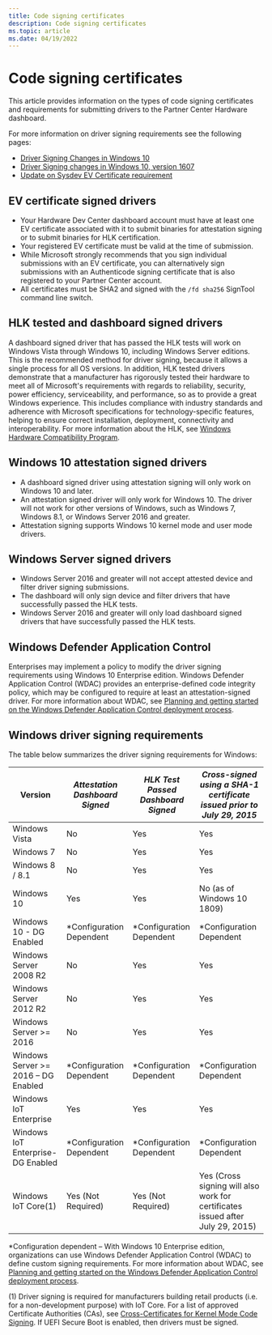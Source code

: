 ```yaml
---
title: Code signing certificates
description: Code signing certificates
ms.topic: article
ms.date: 04/19/2022
---
```


# Code signing certificates

This article provides information on the types of code signing certificates and requirements for submitting drivers to the Partner Center Hardware dashboard.

For more information on driver signing requirements see the following pages:

- [Driver Signing Changes in Windows 10](https://techcommunity.microsoft.com/t5/Windows-Hardware-Certification/Driver-Signing-changes-in-Windows-10/ba-p/364859)
- [Driver Signing changes in Windows 10, version 1607](https://techcommunity.microsoft.com/t5/Windows-Hardware-Certification/Driver-Signing-changes-in-Windows-10-version-1607/ba-p/364894)
- [Update on Sysdev EV Certificate requirement](https://techcommunity.microsoft.com/t5/Windows-Hardware-Certification/Update-on-Sysdev-EV-Certificate-requirement/ba-p/364879)

## EV certificate signed drivers

- Your Hardware Dev Center dashboard account must have at least one EV certificate associated with it to submit binaries for attestation signing or to submit binaries for HLK certification.
- Your registered EV certificate must be valid at the time of submission.
- While Microsoft strongly recommends that you sign individual submissions with an EV certificate, you can alternatively sign submissions with an Authenticode signing certificate that is also registered to your Partner Center account.
- All certificates must be SHA2 and signed with the `/fd sha256` SignTool command line switch.

## HLK tested and dashboard signed drivers

 A dashboard signed driver that has passed the HLK tests will work on Windows Vista through Windows 10, including Windows Server editions. This is the recommended method for driver signing, because it allows a single process for all OS versions. In addition, HLK tested drivers demonstrate that a manufacturer has rigorously tested their hardware to meet all of Microsoft's requirements with regards to reliability, security, power efficiency, serviceability, and performance, so as to provide a great Windows experience. This includes compliance with industry standards and adherence with Microsoft specifications for technology-specific features, helping to ensure correct installation, deployment, connectivity and interoperability. For more information about the HLK, see [Windows Hardware Compatibility Program](/windows-hardware/design/compatibility/index).

## Windows 10 attestation signed drivers

- A dashboard signed driver using attestation signing will only work on Windows 10 and later.
- An attestation signed driver will only work for Windows 10. The driver will not work for other versions of Windows, such as Windows 7, Windows 8.1, or Windows Server 2016 and greater.
- Attestation signing supports Windows 10 kernel mode and user mode drivers.

## Windows Server signed drivers

- Windows Server 2016 and greater will not accept attested device and filter driver signing submissions.
- The dashboard will only sign device and filter drivers that have successfully passed the HLK tests.
- Windows Server 2016 and greater will only load dashboard signed drivers that have successfully passed the HLK tests.

## Windows Defender Application Control

Enterprises may implement a policy to modify the driver signing requirements using Windows 10 Enterprise edition. Windows Defender Application Control (WDAC) provides an enterprise-defined code integrity policy, which may be configured to require at least an attestation-signed driver. For more information about WDAC, see [Planning and getting started on the Windows Defender Application Control deployment process](/windows/security/threat-protection/windows-defender-application-control/windows-defender-application-control-deployment-guide).

## Windows driver signing requirements

The table below summarizes the driver signing requirements for Windows:

| Version | *Attestation Dashboard Signed* | *HLK Test Passed Dashboard Signed* | *Cross-signed using a SHA-1 certificate issued prior to July 29, 2015* |
|--|--|--|--|
| Windows Vista | No | Yes | Yes |
| Windows 7 | No | Yes | Yes |
| Windows 8 / 8.1 | No | Yes | Yes |
| Windows 10 | Yes | Yes | No (as of Windows 10 1809) |
| Windows 10 - DG Enabled | \*Configuration Dependent | \*Configuration Dependent | \*Configuration Dependent |
| Windows Server 2008 R2 | No | Yes | Yes |
| Windows Server 2012 R2 | No | Yes | Yes |
| Windows Server >= 2016 | No | Yes | Yes |
| Windows Server >= 2016 – DG Enabled | \*Configuration Dependent | \*Configuration Dependent | \*Configuration Dependent |
| Windows IoT Enterprise | Yes | Yes | Yes |
| Windows IoT Enterprise- DG Enabled | \*Configuration Dependent | \*Configuration Dependent | \*Configuration Dependent |
| Windows IoT Core(1) | Yes (Not Required) | Yes (Not Required) | Yes (Cross signing will also work for certificates issued after July 29, 2015) |

\*Configuration dependent – With Windows 10 Enterprise edition, organizations can use Windows Defender Application Control (WDAC) to define custom signing requirements. For more information about WDAC, see [Planning and getting started on the Windows Defender Application Control deployment process](/windows/security/threat-protection/windows-defender-application-control/windows-defender-application-control-deployment-guide).

(1) Driver signing is required for manufacturers building retail products (i.e. for a non-development purpose) with IoT Core. For a list of approved Certificate Authorities (CAs), see [Cross-Certificates for Kernel Mode Code Signing](../install/cross-certificates-for-kernel-mode-code-signing.md). If UEFI Secure Boot is enabled, then drivers must be signed.
